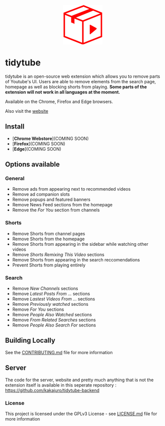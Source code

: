
<div align="center">
  <a href="https://tidytube.app"><img src="public/images/icons/icon128.png" alt="Logo"></img></a>
</div>

# tidytube

tidytube is an open-source web extension which allows you to remove parts of Youtube's UI. Users are able to remove elements from the search page, homepage as well as blocking shorts from playing. **Some parts of the extension will not work in all languages at the moment.**

Available on the Chrome, Firefox and Edge browsers.

Also visit the [website](https://tidytube.app)

## Install

* [**Chrome Webstore**](COMING SOON)
* [**Firefox**](COMING SOON)
* [**Edge**](COMING SOON)

## Options available 

### General
- Remove ads from appearing next to recommended videos
- Remove ad companion slots
- Remove popups and featured banners
- Remove News Feed sections from the homepage
- Remove the *For You* section from channels

### Shorts
- Remove Shorts from channel pages
- Remove Shorts from the homepage
- Remove Shorts from appearing in the sidebar while watching other videos
- Remove *Shorts Remixing This Video* sections
- Remove Shorts from appearing in the search reccomendations
- Prevent Shorts from playing entirely

### Search
- Remove *New Channels* sections
- Remove *Latest Posts From ...* sections
- Remove *Lastest Videos From ...* sections
- Remove *Previously watched* sections
- Remove *For You* sections
- Remove *People Also Watched* sections
- Remove *From Related Searches* sections
- Remove *People Also Search For* sections

## Building Locally
See the [CONTRIBUTING.md](CONTRIBUTING) file for more information

## Server

The code for the server, website and pretty much anything that is not the extension itself is available in this seperate repository : https://github.com/kakajuro/tidytube-backend

### License

This project is licensed under the GPLv3 License - see [LICENSE.md](LICENSE) file for more information

